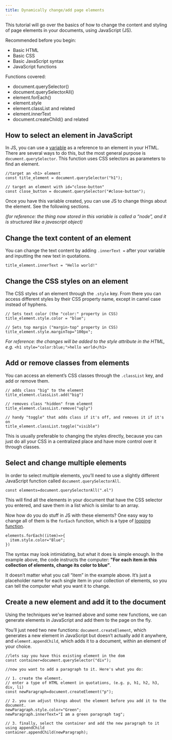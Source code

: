 ```yaml
---
title: Dynamically change/add page elements
---
```


This tutorial will go over the basics of how to change the content and styling of page elements in your documents, using JavaScript (JS).

Recommended before you begin:
- Basic HTML
- Basic CSS
- Basic JavaScript syntax
- JavaScript functions

Functions covered:
- document.querySelector()
- document.querySelectorAll()
- element.forEach()
- element.style
- element.classList and related
- element.innerText
- document.createChild() and related




## How to select an element in JavaScript

In JS, you can use a [variable](https://developer.mozilla.org/en-US/docs/Learn/JavaScript/First_steps/Variables) as a reference to an element in your HTML. There are several ways to do this, but the most general purpose is `document.querySelector`. This function uses CSS selectors as parameters to find an element.

    //target an <h1> element
    const title_element = document.querySelector("h1");

    // target an element with id="close-button"
    const close_button = document.querySelector("#close-button");

Once you have this variable created, you can use JS to change things about the element. See the following sections.

*(for reference: the thing now stored in this variable is called a “node”, and it is structured like a javascript object)*

## Change the text content of an element

You can change the text content by adding `.innerText =`  after your variable and inputting the new text in quotations.

    title_element.innerText = "Hello world!"

## Change the CSS styles on an element

The CSS styles of an element through the `.style` key. From there you can access different styles by their CSS property name, except in camel case instead of hyphens.


    // Sets text color (the "color:" property in CSS)
    title_element.style.color = "blue";

    // Sets top margin ("margin-top" property in CSS)
    title_element.style.marginTop="100px";

*For reference: the changes will be added to the style attribute in the HTML, e.g.* `<h1 style="color:blue;">hello world</h1>`


## Add or remove classes from elements

You can access an element’s CSS classes through the `.classList` key, and add or remove them.


    // adds class "big" to the element
    title_element.classList.add("big")

    // removes class "hidden" from element
    title_element.classList.remove("ugly")

    // handy "toggle" that adds class if it's off, and removes it if it's on
    title_element.classList.toggle("visible")


This is usually preferable to changing the styles directly, because you can just do all your CSS in a centralized place and have more control over it through classes.


## Select and change multiple elements

In order to select multiple elements, you’ll need to use a slightly different JavaScript function called `document.querySelectorAll`.


    const elements=document.querySelectorAll(".el")

This will find all the elements in your document that have the CSS selector you entered, and save them in a list which is similar to an array.

Now how do you do stuff in JS with these elements? One easy way to change all of them is the `forEach` function, which is a type of [looping function](https://developer.mozilla.org/en-US/docs/Web/JavaScript/Guide/Loops_and_iteration).


    elements.forEach((item)=>{
      item.style.color="Blue";
    })


The syntax may look intimidating, but what it does is simple enough. In the example above, the code instructs the computer: **"For each item in this collection of elements, change its color to blue”**.

It doesn’t matter what you call “item” in the example above. It’s just a placeholder name for each single item in your collection of elements, so you can tell the computer what you want it to change.


## Create a new element and add it to the document

Using the techniques we’ve learned above and some new functions, we can generate elements in JavaScript and add them to the page on the fly.

You’ll just need two new functions: `document.createElement`, which generates a new element in JavaScript but doesn’t actually add it anywhere, and `element.appendChild`, which adds it to a document, within an element of your choice.


    //lets say you have this existing element in the dom
    const container=document.querySelector("div");

    //now you want to add a paragraph to it. Here's what you do:

    // 1. create the element.
    // enter a type of HTML element in quotations, (e.g. p, h1, h2, h3, div, li)
    const newParagraph=document.createElement("p");

    // 2. you can adjust things about the element before you add it to the document.
    newParagraph.style.color="Green";
    newParagraph.innerText="I am a green paragraph tag";

    // 3. finally, select the container and add the new paragraph to it using appendChild
    container.appendChild(newParagraph);
